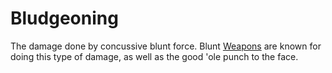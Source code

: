 # Bludgeoning

The damage done by concussive blunt force. Blunt [Weapons](../Items/Basic%20Equipment/Weapons.md) are known for doing this type of damage, as well as the good 'ole punch to the face.